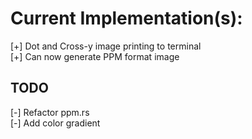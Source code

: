 #   Current Implementation(s):
[+] Dot and Cross-y image printing to terminal<br /> 
[+] Can now generate PPM format image<br />
## TODO
[-] Refactor ppm.rs<br /> 
[-] Add color gradient<br />